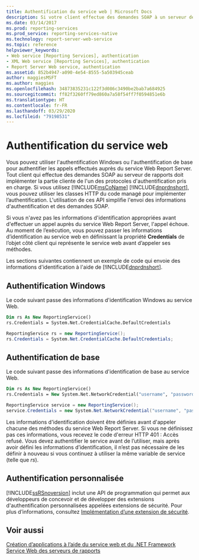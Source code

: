 ```yaml
---
title: Authentification du service web | Microsoft Docs
description: Si votre client effectue des demandes SOAP à un serveur de rapports, implémentez la partie client de l’authentification. Apprenez à implémenter l’authentification pour un service web.
ms.date: 03/14/2017
ms.prod: reporting-services
ms.prod_service: reporting-services-native
ms.technology: report-server-web-service
ms.topic: reference
helpviewer_keywords:
- Web service [Reporting Services], authentication
- XML Web service [Reporting Services], authentication
- Report Server Web service, authentication
ms.assetid: 852b4947-a090-4e54-8555-5a503945ceab
author: maggiesMSFT
ms.author: maggies
ms.openlocfilehash: 34873835231c122f3d086c3490be2bab7a684925
ms.sourcegitcommit: ff82f3260ff79ed860a7a58f54ff7f0594851e6b
ms.translationtype: HT
ms.contentlocale: fr-FR
ms.lasthandoff: 03/29/2020
ms.locfileid: "79198531"
---
```

# <a name="web-service-authentication"></a>Authentification du service web
  Vous pouvez utiliser l'authentification Windows ou l'authentification de base pour authentifier les appels effectués auprès du service Web Report Server. Tout client qui effectue des demandes SOAP au serveur de rapports doit implémenter la partie cliente de l'un des protocoles d'authentification pris en charge. Si vous utilisez [!INCLUDE[msCoName](../../../includes/msconame-md.md)] [!INCLUDE[dnprdnshort](../../../includes/dnprdnshort-md.md)], vous pouvez utiliser les classes HTTP du code managé pour implémenter l’authentification. L'utilisation de ces API simplifie l'envoi des informations d'authentification et des demandes SOAP.  
  
 Si vous n'avez pas les informations d'identification appropriées avant d'effectuer un appel auprès du service Web Report Server, l'appel échoue. Au moment de l’exécution, vous pouvez passer les informations d’identification au service web en définissant la propriété **Credentials** de l’objet côté client qui représente le service web avant d’appeler ses méthodes.  
  
 Les sections suivantes contiennent un exemple de code qui envoie des informations d'identification à l'aide de [!INCLUDE[dnprdnshort](../../../includes/dnprdnshort-md.md)].  
  
## <a name="windows-authentication"></a>Authentification Windows  
 Le code suivant passe des informations d'identification Windows au service Web.  
  
```vb  
Dim rs As New ReportingService()  
rs.Credentials = System.Net.CredentialCache.DefaultCredentials  
```  
  
```csharp  
ReportingService rs = new ReportingService();  
rs.Credentials = System.Net.CredentialCache.DefaultCredentials;  
```  
  
## <a name="basic-authentication"></a>Authentification de base  
 Le code suivant passe des informations d'identification de base au service Web.  
  
```vb  
Dim rs As New ReportingService()  
rs.Credentials = New System.Net.NetworkCredential("username", "password", "domain")  
```  
  
```csharp  
ReportingService service = new ReportingService();  
service.Credentials = new System.Net.NetworkCredential("username", "password", "domain");  
```  
  
 Les informations d'identification doivent être définies avant d'appeler chacune des méthodes du service Web Report Server. Si vous ne définissez pas ces informations, vous recevez le code d'erreur HTTP 401 : Accès refusé. Vous devez authentifier le service avant de l’utiliser, mais après avoir défini les informations d’identification, il n’est pas nécessaire de les définir à nouveau si vous continuez à utiliser la même variable de service (telle que *rs*).  
  
## <a name="custom-authentication"></a>Authentification personnalisée  
 [!INCLUDE[ssRSnoversion](../../../includes/ssrsnoversion-md.md)] inclut une API de programmation qui permet aux développeurs de concevoir et de développer des extensions d'authentification personnalisées appelées extensions de sécurité. Pour plus d’informations, consultez [Implémentation d’une extension de sécurité](../../../reporting-services/extensions/security-extension/implementing-a-security-extension.md).  
  
## <a name="see-also"></a>Voir aussi  
 [Création d’applications à l’aide du service web et du .NET Framework](../../../reporting-services/report-server-web-service/net-framework/building-applications-using-the-web-service-and-the-net-framework.md)   
 [Service Web des serveurs de rapports](../../../reporting-services/report-server-web-service/report-server-web-service.md)  
  
  

